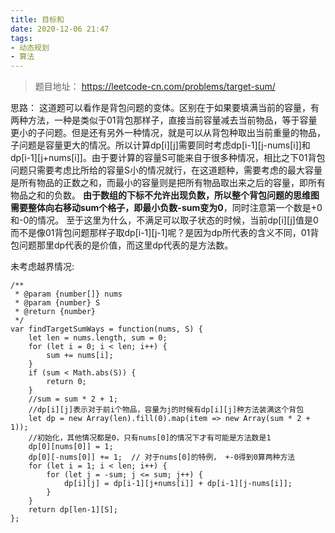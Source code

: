 ```yaml
---
title: 目标和
date: 2020-12-06 21:47
tags:
- 动态规划
- 算法
---
```


>题目地址： https://leetcode-cn.com/problems/target-sum/

思路： 这道题可以看作是背包问题的变体。区别在于如果要填满当前的容量，有两种方法，一种是类似于01背包那样子，直接当前容量减去当前物品，等于容量更小的子问题。但是还有另外一种情况，就是可以从背包种取出当前重量的物品，子问题是容量更大的情况。所以计算dp[i][j]需要同时考虑dp[i-1][j-nums[i]]和dp[i-1][j+nums[i]]。由于要计算的容量S可能来自于很多种情况，相比之下01背包问题只需要考虑比所给的容量S小的情况就行，在这道题种，需要考虑的最大容量是所有物品的正数之和，而最小的容量则是把所有物品取出来之后的容量，即所有物品之和的负数。   **由于数组的下标不允许出现负数，所以整个背包问题的思维图需要整体向右移动sum个格子，即最小负数-sum变为0**，同时注意第一个数是+0和-0的情况。 至于这里为什么，不满足可以取子状态的时候，当前dp[i][j]值是0而不是像01背包问题那样子取dp[i-1][j-1]呢？是因为dp所代表的含义不同，01背包问题那里dp代表的是价值，而这里dp代表的是方法数。

未考虑越界情况:
```
/**
 * @param {number[]} nums
 * @param {number} S
 * @return {number}
 */
var findTargetSumWays = function(nums, S) {
    let len = nums.length, sum = 0;
    for (let i = 0; i < len; i++) {
        sum += nums[i];
    }
    if (sum < Math.abs(S)) {
        return 0;
    }
    //sum = sum * 2 + 1;
    //dp[i][j]表示对于前i个物品，容量为j的时候有dp[i][j]种方法装满这个背包
    let dp = new Array(len).fill(0).map(item => new Array(sum * 2 + 1)); 
    //初始化，其他情况都是0，只有nums[0]的情况下才有可能是方法数是1
    dp[0][nums[0]] = 1;
    dp[0][-nums[0]] += 1;  // 对于nums[0]的特例， +-0得到0算两种方法
    for (let i = 1; i < len; i++) {
        for (let j = -sum; j <= sum; j++) {
            dp[i][j] = dp[i-1][j+nums[i]] + dp[i-1][j-nums[i]];
        }
    }
    return dp[len-1][S];
};
```